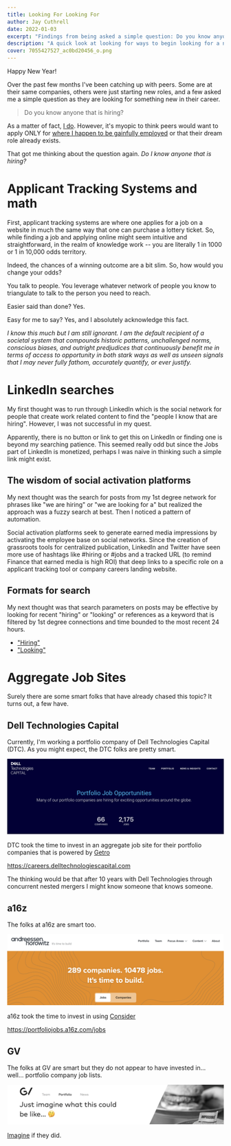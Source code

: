 ```yaml
---
title: Looking For Looking For
author: Jay Cuthrell
date: 2022-01-03
excerpt: "Findings from being asked a simple question: Do you know anyone that is hiring?"
description: "A quick look at looking for ways to begin looking for a new career opportunity"
cover: 7055427527_ac0bd20456_o.png
---
```

Happy New Year! 

Over the past few months I've been catching up with peers. Some are at their same companies, others were just starting new roles, and a few asked me a simple question as they are looking for something new in their career.

> Do you know anyone that is hiring?

As a matter of fact, [I do](https://grnh.se/66f4d22d4us). However, it's myopic to think peers would want to apply ONLY for [where I happen to be gainfully employed](https://grnh.se/66f4d22d4us) or that their dream role already exists.

That got me thinking about the question again. *Do I know anyone that is hiring?*

# Applicant Tracking Systems and math

First, applicant tracking systems are where one applies for a job on a website in much the same way that one can purchase a lottery ticket. So, while finding a job and applying online might seem intuitive and straightforward, in the realm of knowledge work -- you are literally 1 in 1000 or 1 in 10,000 odds territory.

Indeed, the chances of a winning outcome are a bit slim. So, how would you change your odds? 

You talk to people. You leverage whatever network of people you know to triangulate to talk to the person you need to reach.

Easier said than done? Yes.

Easy for me to say? Yes, and I absolutely acknowledge this fact.

*I know this much but I am still ignorant. I am the default recipient of a societal system that compounds historic patterns, unchallenged norms, conscious biases, and outright predjudices that continuously benefit me in terms of access to opportunity in both stark ways as well as unseen signals that I may never fully fathom, accurately quantify, or ever justify.*

# LinkedIn searches

My first thought was to run through LinkedIn which is the social network for people that create work related content to find the "people I know that are hiring". However, I was not successful in my quest.

Apparently, there is no button or link to get this on LinkedIn or finding one is beyond my searching patience. This seemed really odd but since the Jobs part of LinkedIn is monetized, perhaps I was naive in thinking such a simple link might exist.

## The wisdom of social activation platforms

My next thought was the search for posts from my 1st degree network for phrases like "we are hiring" or "we are looking for a" but realized the approach was a fuzzy search at best. Then I noticed a pattern of automation.

Social activation platforms seek to generate earned media impressions by activating the employee base on social networks. Since the creation of grassroots tools for centralized publication, LinkedIn and Twitter have seen more use of hashtags like #hiring or #jobs and a tracked URL (to remind Finance that earned media is high ROI) that deep links to a specific role on a applicant tracking tool or company careers landing website.

## Formats for search

My next thought was that search parameters on posts may be effective by looking for recent "hiring" or "looking" or references as a keyword that is filtered by 1st degree connections and time bounded to the most recent 24 hours.

* ["Hiring"](https://www.linkedin.com/search/results/content/?datePosted=%22past-24h%22&keywords=hiring&origin=GLOBAL_SEARCH_HEADER&postedBy=%5B%22first%22%5D)
* ["Looking"](https://www.linkedin.com/search/results/content/?datePosted=%22past-24h%22&keywords=looking&origin=GLOBAL_SEARCH_HEADER&postedBy=%5B%22first%22%5D)



# Aggregate Job Sites

Surely there are some smart folks that have already chased this topic? It turns out, a few have.

## Dell Technologies Capital

Currently, I'm working a portfolio company of Dell Technologies Capital (DTC). As you might expect, the DTC folks are pretty smart.

![DTC](dtc.png)

DTC took the time to invest in an aggregate job site for their portfolio companies that is powered by [Getro](https://www.getro.com/getro-jobs/)

<https://careers.delltechnologiescapital.com>

The thinking would be that after 10 years with Dell Technologies through concurrent nested mergers I might know someone that knows someone.

## a16z

The folks at a16z are smart too.

![a16z](a16z.png)

a16z took the time to invest in using [Consider](https://product.consider.com/ctc/talent-circle)

<https://portfoliojobs.a16z.com/jobs>

## GV

The folks at GV are smart but they do not appear to have invested in... well... portfolio company job lists.

![GV](gv.png)

[Imagine](https://www.gv.com/portfolio/) if they did.